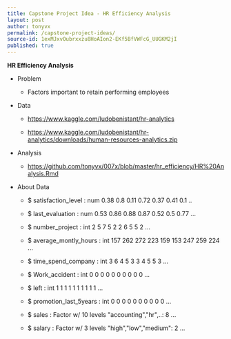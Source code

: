 ```yaml
---
title: Capstone Project Idea - HR Efficiency Analysis
layout: post
author: tonyvx
permalink: /capstone-project-ideas/
source-id: 1exMJxvOubrxxzu8HoAIon2-EKf5BfVWFcG_UUGKM2jI
published: true
---
```

**HR Efficiency Analysis**

* Problem

    * Factors important to retain performing employees

* Data

    * https://www.kaggle.com/ludobenistant/hr-analytics

    * https://www.kaggle.com/ludobenistant/hr-analytics/downloads/human-resources-analytics.zip

* Analysis
   * https://github.com/tonyvx/007x/blob/master/hr_efficiency/HR%20Analysis.Rmd

* About Data

    * $ satisfaction_level   		: num  0.38 0.8 0.11 0.72 0.37 0.41 0.1 ..

    * $ last_evaluation      		: num  0.53 0.86 0.88 0.87 0.52 0.5 0.77 ...

    * $ number_project      		: int  2 5 7 5 2 2 6 5 5 2 ...

    * $ average_montly_hours 	: int  157 262 272 223 159 153 247 259 224 ...

    * $ time_spend_company   	: int  3 6 4 5 3 3 4 5 5 3 ...

    * $ Work_accident        		: int  0 0 0 0 0 0 0 0 0 0 ...

    * $ left                 		: int  1 1 1 1 1 1 1 1 1 1 ...

    * $ promotion_last_5years	: int  0 0 0 0 0 0 0 0 0 0 ...

    * $ sales                		: Factor w/ 10 levels "accounting","hr",..: 8 ...

    * $ salary               		: Factor w/ 3 levels "high","low","medium": 2 ...

